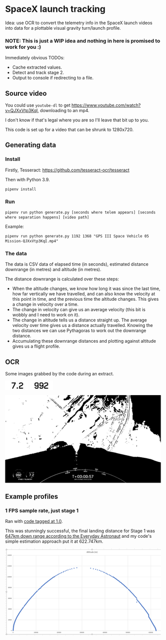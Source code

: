 # SpaceX launch tracking

Idea: use OCR to convert the telemetry info in the SpaceX launch videos into
data for a plottable visual gravity turn/launch profile.

### **NOTE:** This is just a WIP idea and nothing in here is promised to work for you :)

Immediately obvious TODOs:
 * Cache extracted values.
 * Detect and track stage 2.
 * Output to console if redirecting to a file.

## Source video

You could use `youtube-dl` to get https://www.youtube.com/watch?v=QJXxVtp3KqI,
downloading to an mp4.

I don't know if that's legal where you are so I'll leave that bit up to you.

This code is set up for a video that can be shrunk to 1280x720.

## Generating data

### Install

Firstly, Tesseract: https://github.com/tesseract-ocr/tesseract

Then with Python 3.9.

    pipenv install

### Run

    pipenv run python generate.py [seconds where telem appears] [seconds where separation happens] [video path]

Example:

    pipenv run python generate.py 1192 1368 "GPS III Space Vehicle 05 Mission-QJXxVtp3KqI.mp4"

### The data

The data is CSV data of elapsed time (in seconds), estimated distance
downrange (in metres) and altitude (in metres).

The distance downrange is calculated over these steps:
 * When the altitude changes, we know how long it was since the last time, how far vertically we have travelled, and can also know the velocity at this point in time, and the previous time the altitude changes. This gives a change in velocity over a time.
 * The change in velocity can give us an average velocity (this bit is wobbly and I need to work on it).
 * The change in altitude tells us a distance straight up. The average velocity over time gives us a distance actually travelled. Knowing the two distances we can use Pythagoras to work out the downrange distance.
 * Accumulating these downrange distances and plotting against altitude gives us a flight profile.

## OCR

Some images grabbed by the code during an extract.

![](img/text_height.jpg) ![](img/text_speed.jpg)

![](img/last_frame.jpg)

## Example profiles

### 1 FPS sample rate, just stage 1

Ran with [code tagged at 1.0](https://github.com/thisismyrobot/spacex-video-telemetry-extraction/releases/tag/1.0).

This was stunningly successful, the final landing distance for Stage 1 was [647km down range according to the Everyday Astronaut](https://everydayastronaut.com/gps-iii-sv05-falcon-9-block-5-2/) and my code's simple estimation approach put it at 622.747km.

![](img/1FPS_Stage_1.png)
